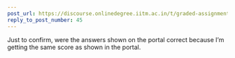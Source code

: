 ```yaml
---
post_url: https://discourse.onlinedegree.iitm.ac.in/t/graded-assignment-6/169283/46
reply_to_post_number: 45
---
```

Just to confirm, were the answers shown on the portal correct because I’m getting the same score as shown in the portal.